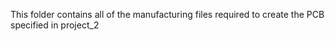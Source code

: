 This folder contains all of the manufacturing files required to create the PCB specified in project_2
